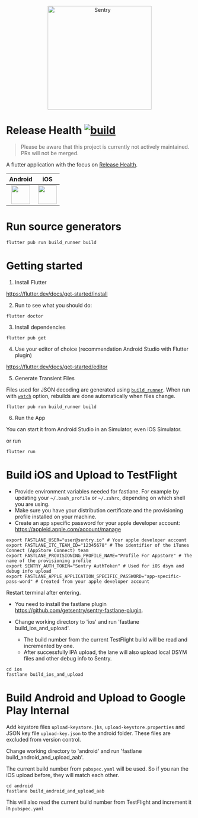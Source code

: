 <p align="center">
  <a href="https://sentry.io/?utm_source=github&utm_medium=logo" target="_blank">
    <picture>
      <source srcset="https://sentry-brand.storage.googleapis.com/sentry-logo-white.png" media="(prefers-color-scheme: dark)" />
      <source srcset="https://sentry-brand.storage.googleapis.com/sentry-logo-black.png" media="(prefers-color-scheme: light), (prefers-color-scheme: no-preference)" />
      <img src="https://sentry-brand.storage.googleapis.com/sentry-logo-black.png" alt="Sentry" width="280">
    </picture>
  </a>
</p>

# Release Health [![build](https://github.com/getsentry/sentry-mobile/workflows/build/badge.svg?branch=main)](https://github.com/getsentry/sentry-mobile/actions?query=branch%3Amain)

> Please be aware that this project is currently not actively maintained. PRs will not be merged.

A flutter application with the focus on [Release Health](https://docs.sentry.io/product/releases/health/setup/).

| Android | iOS |
|:-:|:-:|
| [<img src=".github/google-play-logo.png" height="50">](https://play.google.com/store/apps/details?id=io.sentry.mobile.app) | [<img src=".github/appstore-logo.png" height="50">](https://apps.apple.com/app/sentry-io/id1546709967) |

# Run source generators

`flutter pub run build_runner build`

# Getting started

1. Install Flutter

https://flutter.dev/docs/get-started/install

2. Run to see what you should do:

```
flutter doctor
```

3. Install dependencies

```
flutter pub get
```

4. Use your editor of choice (recommendation Android Studio with Flutter plugin)

https://flutter.dev/docs/get-started/editor

5. Generate Transient Files

Files used for JSON decoding are generated using [`build_runner`](https://dart.dev/tools/build_runner). When run with [`watch`](https://pub.dev/packages/build_runner#built-in-commands) option, rebuilds are done automatically when files change.

```
flutter pub run build_runner build
```

6. Run the App

You can start it from Android Studio in an Simulator, even iOS Simulator.

or run

```
flutter run 
```

# Build iOS and Upload to TestFlight

- Provide environment variables needed for fastlane. For example by updating your `~/.bash_profile` or `~/.zshrc`, depending on which shell you are using.
- Make sure you have your distribution certificate and the provisioning profile installed on your machine.
- Create an app specific password for your apple developer account: https://appleid.apple.com/account/manage

```
export FASTLANE_USER="user@sentry.io" # Your apple developer account
export FASTLANE_ITC_TEAM_ID="12345678" # The identifier of the iTunes Connect (AppStore Connect) team
export FASTLANE_PROVISIONING_PROFILE_NAME="Profile For Appstore" # The name of the provisioning profile
export SENTRY_AUTH_TOKEN="Sentry AuthToken" # Used for iOS dsym and debug info upload
export FASTLANE_APPLE_APPLICATION_SPECIFIC_PASSWORD="app-specific-pass-word" # Created from your apple developer account
```

Restart terminal after entering.

- You need to install the fastlane plugin https://github.com/getsentry/sentry-fastlane-plugin.

- Change working directory to 'ios' and run 'fastlane build_ios_and_upload'.
	- The build number from the current TestFlight build will be read and incremented by one.
	- After successfully IPA upload, the lane will also upload local DSYM files and other debug info to Sentry.

```
cd ios
fastlane build_ios_and_upload
```

# Build Android and Upload to Google Play Internal

Add keystore files `upload-keystore.jks`, `upload-keystore.properties` and JSON key file `upload-key.json` to the android folder. These files are excluded from version control.

Change working directory to 'android' and run 'fastlane build_android_and_upload_aab'.

The current build number from `pubspec.yaml` will be used. So if you ran the iOS upload before, they will match each other.

```
cd android
fastlane build_android_and_upload_aab
```

This will also read the current build number from TestFlight and increment it in `pubspec.yaml`
